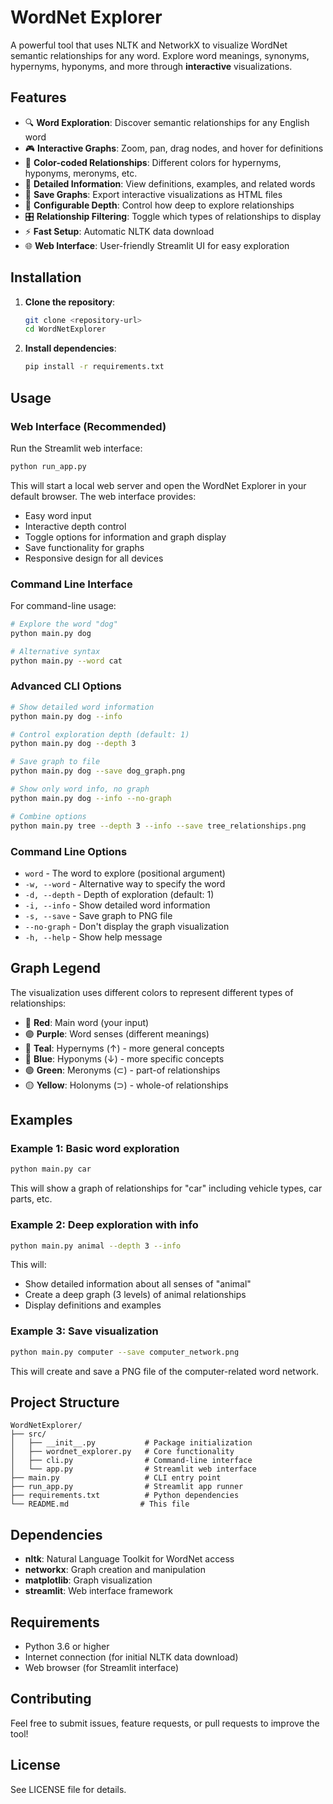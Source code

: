 # WordNet Explorer

A powerful tool that uses NLTK and NetworkX to visualize WordNet semantic relationships for any word. Explore word meanings, synonyms, hypernyms, hyponyms, and more through **interactive** visualizations.

## Features

- 🔍 **Word Exploration**: Discover semantic relationships for any English word
- 🎮 **Interactive Graphs**: Zoom, pan, drag nodes, and hover for definitions
- 🎨 **Color-coded Relationships**: Different colors for hypernyms, hyponyms, meronyms, etc.
- 📖 **Detailed Information**: View definitions, examples, and related words
- 💾 **Save Graphs**: Export interactive visualizations as HTML files
- 🎯 **Configurable Depth**: Control how deep to explore relationships
- 🎛️ **Relationship Filtering**: Toggle which types of relationships to display
- ⚡ **Fast Setup**: Automatic NLTK data download
- 🌐 **Web Interface**: User-friendly Streamlit UI for easy exploration

## Installation

1. **Clone the repository**:
   ```bash
   git clone <repository-url>
   cd WordNetExplorer
   ```

2. **Install dependencies**:
   ```bash
   pip install -r requirements.txt
   ```

## Usage

### Web Interface (Recommended)

Run the Streamlit web interface:

```bash
python run_app.py
```

This will start a local web server and open the WordNet Explorer in your default browser. The web interface provides:

- Easy word input
- Interactive depth control
- Toggle options for information and graph display
- Save functionality for graphs
- Responsive design for all devices

### Command Line Interface

For command-line usage:

```bash
# Explore the word "dog"
python main.py dog

# Alternative syntax
python main.py --word cat
```

### Advanced CLI Options

```bash
# Show detailed word information
python main.py dog --info

# Control exploration depth (default: 1)
python main.py dog --depth 3

# Save graph to file
python main.py dog --save dog_graph.png

# Show only word info, no graph
python main.py dog --info --no-graph

# Combine options
python main.py tree --depth 3 --info --save tree_relationships.png
```

### Command Line Options

- `word` - The word to explore (positional argument)
- `-w, --word` - Alternative way to specify the word
- `-d, --depth` - Depth of exploration (default: 1)
- `-i, --info` - Show detailed word information
- `-s, --save` - Save graph to PNG file
- `--no-graph` - Don't display the graph visualization
- `-h, --help` - Show help message

## Graph Legend

The visualization uses different colors to represent different types of relationships:

- 🔴 **Red**: Main word (your input)
- 🟣 **Purple**: Word senses (different meanings)
- 🔵 **Teal**: Hypernyms (↑) - more general concepts
- 🔵 **Blue**: Hyponyms (↓) - more specific concepts  
- 🟢 **Green**: Meronyms (⊂) - part-of relationships
- 🟡 **Yellow**: Holonyms (⊃) - whole-of relationships

## Examples

### Example 1: Basic word exploration
```bash
python main.py car
```
This will show a graph of relationships for "car" including vehicle types, car parts, etc.

### Example 2: Deep exploration with info
```bash
python main.py animal --depth 3 --info
```
This will:
- Show detailed information about all senses of "animal"
- Create a deep graph (3 levels) of animal relationships
- Display definitions and examples

### Example 3: Save visualization
```bash
python main.py computer --save computer_network.png
```
This will create and save a PNG file of the computer-related word network.

## Project Structure

```
WordNetExplorer/
├── src/
│   ├── __init__.py           # Package initialization
│   ├── wordnet_explorer.py   # Core functionality
│   ├── cli.py                # Command-line interface
│   └── app.py                # Streamlit web interface
├── main.py                   # CLI entry point
├── run_app.py                # Streamlit app runner
├── requirements.txt          # Python dependencies
└── README.md                # This file
```

## Dependencies

- **nltk**: Natural Language Toolkit for WordNet access
- **networkx**: Graph creation and manipulation
- **matplotlib**: Graph visualization
- **streamlit**: Web interface framework

## Requirements

- Python 3.6 or higher
- Internet connection (for initial NLTK data download)
- Web browser (for Streamlit interface)

## Contributing

Feel free to submit issues, feature requests, or pull requests to improve the tool!

## License

See LICENSE file for details.
